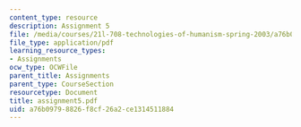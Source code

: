 ```yaml
---
content_type: resource
description: Assignment 5
file: /media/courses/21l-708-technologies-of-humanism-spring-2003/a76b09798826f8cf26a2ce1314511884_assignment5.pdf
file_type: application/pdf
learning_resource_types:
- Assignments
ocw_type: OCWFile
parent_title: Assignments
parent_type: CourseSection
resourcetype: Document
title: assignment5.pdf
uid: a76b0979-8826-f8cf-26a2-ce1314511884
---
```

